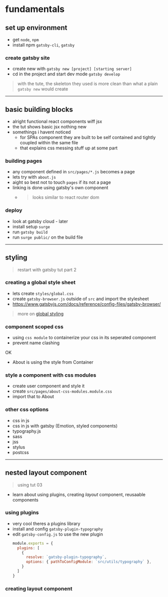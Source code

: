 # fundamentals

## set up environment

- get `node`, `npm`
- install npm `gatsby-cli`, `gatsby`

### create gatsby site

- create new with `gatsby new [project] [starting server]`
- cd in the project and start dev mode `gatsby develop`

> with the tute, the skeleton they used is more clean than what a plain 
> `gatsby new` would create

---

## basic building blocks

- alright functional react components wiff jsx
- the tut shows basic jsx nothing new
- somethings i havent noticed
  - for SPAs component they are built to be self contained and tightly coupled within the same file
  - that explains css messing stuff up at some part

### building pages

- any component defined in `src/pages/*.js` becomes a page
- lets try with `about.js`
- aight so best not to touch `pages` if its not a page
- linking is done using gatsby's own component
  - > looks similar to react router dom

### deploy

- look at gatsby cloud - later
- install setup `surge`
- run `gatsby build`
- run `surge public/` on the build file

--- 

## styling

> restart with gatsby tut part 2

### creating a global style sheet

- lets create `styles/global.css`
- create `gatsby-browser.js` outside of `src` and import the stylesheet
- https://www.gatsbyjs.com/docs/reference/config-files/gatsby-browser/

> more on [global styling](https://www.gatsbyjs.com/docs/how-to/styling/global-css/)

### component scoped css

- using `css module` to containerize your css in its seperated component
- prevent name clashing

OK 
- About is using the style from Container

### style a component with css modules

- create user component and style it
- create `src/pages/about-css-modules.module.css`
- import that to About


### other css options

- css in js
- css in js with gatsby (Emotion, styled components)
- typography.js
- sass
- jss
- stylus
- postcss

---

## nested layout component

> using tut 03

- learn about using plugins, creating *layout* component, reusaable components


### using plugins

- very cool theres a plugins library
- install and config `gatsby-plugin-typography`
- edit `gatsby-config.js` to use the new plugin
  ```js
  module.exports = {
    plugins: [
      {
        resolve: `gatsby-plugin-typography`,
        options: { pathToConfigModule: `src/utils/typography` },
      }
    ]
  }
  ```

### creating layout component
